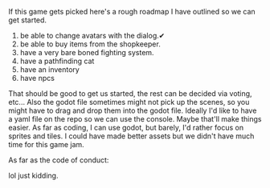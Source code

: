 If this game gets picked here's a rough roadmap I have outlined so we can get started.

1. be able to change avatars with the dialog.✔
2. be able to buy items from the shopkeeper. 
3. have a very bare boned fighting system. 
4. have a pathfinding cat
5. have an inventory
6. have npcs


That should be good to get us started, the rest can be decided via voting, etc...
Also the godot file sometimes might not pick up the scenes, so you might have to drag and drop them into the godot file.
Ideally I'd like to have a yaml file on the repo so we can use the console. 
Maybe that'll make things easier.
As far as coding, I can use godot, but barely, I'd rather focus on sprites and tiles.
I could have made better assets but we didn't have much time for this game jam.

As far as the code of conduct:


lol just kidding. 
